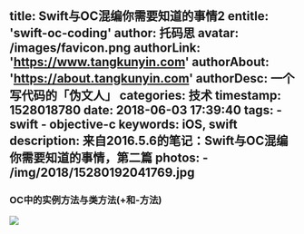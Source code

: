 title: Swift与OC混编你需要知道的事情2
entitle: 'swift-oc-coding'
author: 托码思
avatar: /images/favicon.png
authorLink: 'https://www.tangkunyin.com'
authorAbout: 'https://about.tangkunyin.com'
authorDesc: 一个写代码的「伪文人」
categories: 技术
timestamp: 1528018780
date: 2018-06-03 17:39:40
tags:
    - swift
    - objective-c
keywords: iOS, swift
description: 来自2016.5.6的笔记：Swift与OC混编你需要知道的事情，第二篇
photos:
    - /img/2018/15280192041769.jpg
---

### OC中的实例方法与类方法(+和-方法)

![](/img/2018/15280192041769.jpg)



